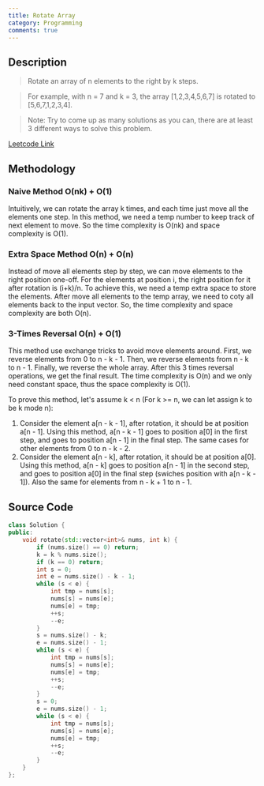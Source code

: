 ```yaml
---
title: Rotate Array
category: Programming
comments: true
---
```

## Description
>Rotate an array of n elements to the right by k steps.

>For example, with n = 7 and k = 3, the array [1,2,3,4,5,6,7] is rotated to [5,6,7,1,2,3,4].

>Note:
Try to come up as many solutions as you can, there are at least 3 different ways to solve this problem.

[Leetcode Link](https://leetcode.com/problems/rotate-array/#/description)

## Methodology
### Naive Method O(nk) + O(1)
Intuitively, we can rotate the array k times, and each time just move all the elements one step. In this method, we need a temp number to keep track of next element to move. So the time complexity is O(nk) and space complexity is O(1).

### Extra Space Method O(n) + O(n)
Instead of move all elements step by step, we can move elements to the right position one-off. For the elements at position i, the right position for it after rotation is (i+k)/n. To achieve this, we need a temp extra space to store the elements. After move all elements to the temp array, we need to coty all elements back to the input vector. So, the time complexity and space complexity are both O(n).

### 3-Times Reversal O(n) + O(1)
This method use exchange tricks to avoid move elements around. First, we reverse elements from 0 to n - k - 1. Then, we reverse elements from n - k to n - 1. Finally, we reverse the whole array. After this 3 times reversal operations, we get the final result. The time complexity is O(n) and we only need constant space, thus the space complexity is O(1).

To prove this method, let's assume k < n (For k >= n, we can let assign k to be k mode n):
1. Consider the element a[n - k - 1], after rotation, it should be at position a[n - 1]. Using this method, a[n - k - 1] goes to position a[0] in the first step, and goes to position a[n - 1] in the final step. The same cases for other elements from 0 to n - k - 2.  
2. Consider the element a[n - k], after rotation, it should be at position a[0]. Using this method, a[n - k] goes to position a[n - 1] in the second step, and goes to position a[0] in the final step (swiches position with a[n - k - 1]). Also the same for elements from n - k + 1 to n - 1.

## Source Code
```C++
class Solution {
public:
    void rotate(std::vector<int>& nums, int k) {
        if (nums.size() == 0) return;
        k = k % nums.size();
        if (k == 0) return;
        int s = 0;
        int e = nums.size() - k - 1;
        while (s < e) {
            int tmp = nums[s];
            nums[s] = nums[e];
            nums[e] = tmp;
            ++s;
            --e;
        }
        s = nums.size() - k;
        e = nums.size() - 1;
        while (s < e) {
            int tmp = nums[s];
            nums[s] = nums[e];
            nums[e] = tmp;
            ++s;
            --e;
        }
        s = 0;
        e = nums.size() - 1;
        while (s < e) {
            int tmp = nums[s];
            nums[s] = nums[e];
            nums[e] = tmp;
            ++s;
            --e;
        }
    }
};
```
